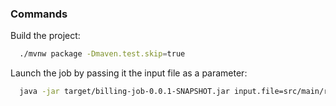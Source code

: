### Commands

Build the project:
```bash
  ./mvnw package -Dmaven.test.skip=true
```

Launch the job by passing it the input file as a parameter:
```bash
  java -jar target/billing-job-0.0.1-SNAPSHOT.jar input.file=src/main/resources/billing-2023-02.csv
```
